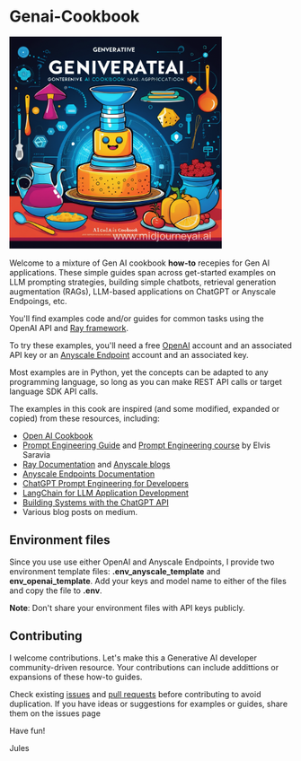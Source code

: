 # Genai-Cookbook

<img src=images/cookbook.png width="75%" height="45%">

Welcome to a mixture of Gen AI cookbook **how-to** recepies for Gen AI applications. These simple guides span across get-started examples on LLM prompting strategies, building simple chatbots, retrieval generation augmentation (RAGs), LLM-based applications on ChatGPT or Anyscale Endpoings, etc. 

You'll find examples code and/or guides for common tasks using the OpenAI API and [Ray framework](https://www.ray.io/). 

To try these examples, you'll need a free [OpenAI](https://platform.openai.com/docs/introduction) account and an associated API key or an [Anyscale Endpoint](https://www.anyscale.com/get-started) account and an associated key. 

Most examples are in Python, yet the concepts can be adapted to any programming language, so long as you can make REST API calls or target language SDK API calls.

The examples in this cook are inspired (and some modified, expanded or copied) from these resources, including:

 * [Open AI Cookbook](https://github.com/openai/openai-cookbook)
 * [Prompt Engineering Guide](https://www.promptingguide.ai/introduction) and [Prompt Engineering course](https://maven.com/dair-ai/prompt-engineering-llms?promoCode=MAVENMONDAY) by Elvis Saravia
 * [Ray Documentation](https://docs.ray.io/en/latest/) and [Anyscale blogs](https://www.anyscale.com/blog)
 * [Anyscale Endpoints Documentation](https://docs.endpoints.anyscale.com/)
 * [ChatGPT Prompt Engineering for Developers](https://learn.deeplearning.ai/chatgpt-prompt-eng/lesson/1/introduction)
 * [LangChain for LLM Application Development](https://learn.deeplearning.ai/langchain/lesson/1/introduction)
 * [Building Systems with the ChatGPT API](https://learn.deeplearning.ai/chatgpt-building-system/lesson/1/introduction)
 * Various blog posts on medium.

## Environment files
Since you use use either OpenAI and Anyscale Endpoints, I provide two
environment template files: **.env_anyscale_template** and **env_openai_template**. Add your keys and model name to either of the files and copy the file to **.env**. 

**Note**: Don't share your environment files with API keys publicly.

## Contributing
I welcome contributions. Let's make this a Generative AI developer community-driven resource. Your contributions can include addittions or expansions of these how-to guides.

Check existing [issues](https://github.com/dmatrix/genai-cookbook/issues) and [pull requests](https://github.com/dmatrix/genai-cookbook/pulls) before contributing to avoid duplication. If you have ideas or suggestions for examples or guides, share them on the issues page


Have fun!

Jules
